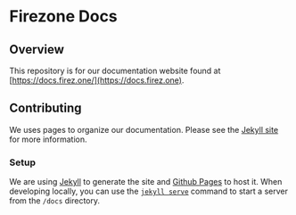 <!-- markdownlint-disable MD002 -->
# Firezone Docs
<!-- markdownlint-enable MD002 -->

## Overview

This repository is for our documentation website found at
[https://docs.firez.one/](https://docs.firez.one).

## Contributing

We uses pages to organize our documentation. Please see the
[Jekyll site](https://jekyllrb.com/docs/pages/) for more information.

### Setup

We are using [Jekyll](https://jekyllrb.com/docs/) to generate the site and
[Github Pages](https://pages.github.com/) to host it. When developing locally,
you can use the [`jekyll serve`](https://jekyllrb.com/docs/serving-jekyll/)
command to start a server from the `/docs` directory.
